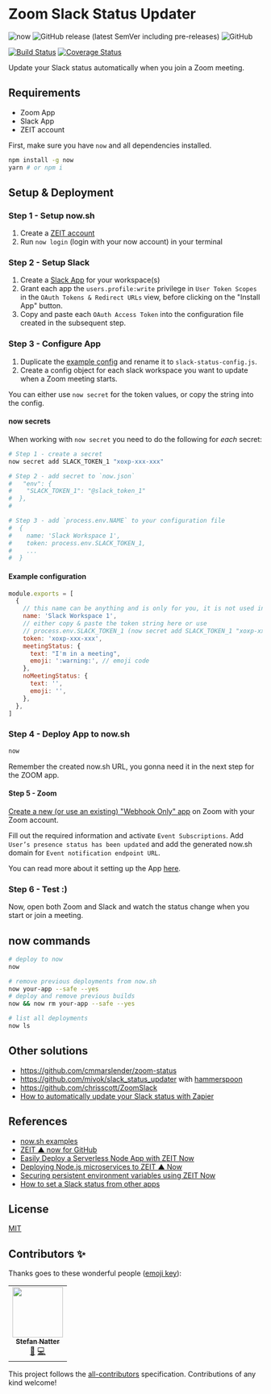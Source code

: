 # Zoom Slack Status Updater

![now](https://img.shields.io/badge/microservice%20for-now.sh-green?logo=zeit&style=flat)
![GitHub release (latest SemVer including pre-releases)](https://img.shields.io/github/v/release/natterstefan/zoom-slack-status-updater?include_prereleases)
![GitHub](https://img.shields.io/github/license/natterstefan/zoom-slack-status-updater)

[![Build Status](https://travis-ci.com/natterstefan/zoom-slack-status-updater.svg?branch=master)](https://travis-ci.com/natterstefan/zoom-slack-status-updater)
[![Coverage Status](https://coveralls.io/repos/github/natterstefan/zoom-slack-status-updater/badge.svg?branch=master)](https://coveralls.io/github/natterstefan/zoom-slack-status-updater?branch=master)

Update your Slack status automatically when you join a Zoom meeting.

## Requirements

- Zoom App
- Slack App
- ZEIT account

First, make sure you have `now` and all dependencies installed.

```bash
npm install -g now
yarn # or npm i
```

## Setup & Deployment

### Step 1 - Setup now.sh

1. Create a [ZEIT account](https://zeit.co/signup)
2. Run `now login` (login with your now account) in your terminal

### Step 2 - Setup Slack

1. Create a [Slack App](https://api.slack.com/apps) for your workspace(s)
2. Grant each app the `users.profile:write` privilege in `User Token Scopes`
   in the `OAuth Tokens & Redirect URLs` view, before clicking on the "Install
   App" button.
3. Copy and paste each `OAuth Access Token` into the configuration file created
   in the subsequent step.

### Step 3 - Configure App

1. Duplicate the [example config](./slack-status-config-example.js) and rename
   it to `slack-status-config.js`.
2. Create a config object for each slack workspace you want to update when a
   Zoom meeting starts.

You can either use `now secret` for the token values, or copy the string into
the config.

#### now secrets

When working with `now secret` you need to do the following for _each_ secret:

```bash
# Step 1 - create a secret
now secret add SLACK_TOKEN_1 "xoxp-xxx-xxx"

# Step 2 - add secret to `now.json`
#   "env": {
#    "SLACK_TOKEN_1": "@slack_token_1"
#  },
#

# Step 3 - add `process.env.NAME` to your configuration file
#  {
#    name: 'Slack Workspace 1',
#    token: process.env.SLACK_TOKEN_1,
#    ...
#  }
```

#### Example configuration

```js
module.exports = [
  {
    // this name can be anything and is only for you, it is not used in the app
    name: 'Slack Workspace 1',
    // either copy & paste the token string here or use
    // process.env.SLACK_TOKEN_1 (now secret add SLACK_TOKEN_1 "xoxp-xxx-xxx")
    token: 'xoxp-xxx-xxx',
    meetingStatus: {
      text: "I'm in a meeting",
      emoji: ':warning:', // emoji code
    },
    noMeetingStatus: {
      text: '',
      emoji: '',
    },
  },
]
```

### Step 4 - Deploy App to now.sh

```bash
now
```

Remember the created now.sh URL, you gonna need it in the next step for the ZOOM
app.

#### Step 5 - Zoom

[Create a new (or use an existing) "Webhook Only" app](https://marketplace.zoom.us/develop/create)
on Zoom with your Zoom account.

Fill out the required information and activate `Event Subscriptions`. Add
`User’s presence status has been updated` and add the generated now.sh domain
for `Event notification endpoint URL`.

You can read more about it setting up the App [here](https://marketplace.zoom.us/docs/api-reference/webhook-reference/user-events/presence-status-updated).

### Step 6 - Test :)

Now, open both Zoom and Slack and watch the status change when you start or
join a meeting.

## now commands

```bash
# deploy to now
now

# remove previous deployments from now.sh
now your-app --safe --yes
# deploy and remove previous builds
now && now rm your-app --safe --yes

# list all deployments
now ls
```

## Other solutions

- https://github.com/cmmarslender/zoom-status
- https://github.com/mivok/slack_status_updater with [hammerspoon](http://macappstore.org/hammerspoon/)
- https://github.com/chrisscott/ZoomSlack
- [How to automatically update your Slack status with Zapier](https://zapier.com/blog/automate-slack-status/)

## References

- [now.sh examples](https://github.com/zeit/now/tree/master/examples)
- [ZEIT ▲ now for GitHub](https://zeit.co/docs/v2/git-integrations/zeit-now-for-github)
- [Easily Deploy a Serverless Node App with ZEIT Now](https://scotch.io/tutorials/easily-deploy-a-serverless-node-app-with-zeit-now#toc-deploy-application-using-now)
- [Deploying Node.js microservices to ZEIT ▲ Now](https://nodesource.com/blog/deploying-nodejs-microservices-to-ZEIT)
- [Securing persistent environment variables using ZEIT Now](https://humanwhocodes.com/blog/2019/09/securing-persistent-environment-variables-zeit-now/)
- [How to set a Slack status from other apps](https://medium.com/slack-developer-blog/how-to-set-a-slack-status-from-other-apps-ab4eef871339)

## License

[MIT](License)

## Contributors ✨

Thanks goes to these wonderful people ([emoji key](https://allcontributors.org/docs/en/emoji-key)):

<!-- ALL-CONTRIBUTORS-LIST:START - Do not remove or modify this section -->
<!-- prettier-ignore-start -->
<!-- markdownlint-disable -->
<table>
  <tr>
    <td align="center"><a href="http://twitter.com/natterstefan"><img src="https://avatars2.githubusercontent.com/u/1043668?v=4" width="100px;" alt=""/><br /><sub><b>Stefan Natter</b></sub></a><br /><a href="#ideas-natterstefan" title="Ideas, Planning, & Feedback">🤔</a> <a href="https://github.com/natterstefan/zoom-slack-status-updater/commits?author=natterstefan" title="Code">💻</a></td>
  </tr>
</table>

<!-- markdownlint-enable -->
<!-- prettier-ignore-end -->

<!-- ALL-CONTRIBUTORS-LIST:END -->

This project follows the [all-contributors](https://github.com/all-contributors/all-contributors) specification. Contributions of any kind welcome!
